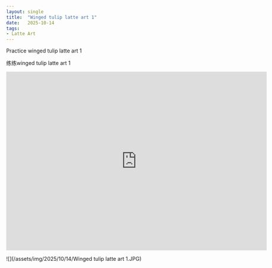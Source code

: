 ```yaml
---
layout: single
title:  "Winged tulip latte art 1"
date:   2025-10-14
tags:
- Latte Art
---
```


Practice winged tulip latte art 1

练练winged tulip latte art 1

<div class="embed-container">
  <iframe
      src="https://www.youtube.com/embed/g8ignyPaIV8"
      width="700"
      height="480"
      frameborder="0"
      allowfullscreen="true">
  </iframe>
</div>

![](/assets/img/2025/10/14/Winged tulip latte art 1.JPG)
